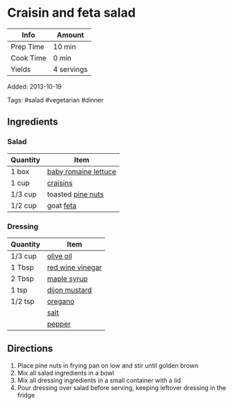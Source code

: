 # Craisin and feta salad

| Info      | Amount     |
| --------- | ---------- |
| Prep Time | 10 min     |
| Cook Time | 0 min      |
| Yields    | 4 servings |

Added: 2013-10-19

Tags: #salad #vegetarian #dinner

## Ingredients

### Salad

| Quantity | Item                                                                |
| -------- | ------------------------------------------------------------------- |
| 1 box    | [baby romaine lettuce](../_ingredients/baby%20romaine%20lettuce.md) |
| 1 cup    | [craisins](../_ingredients/craisins.md)                             |
| 1/3 cup  | toasted [pine nuts](../_ingredients/pine-nuts.md)                   |
| 1/2 cup  | goat [feta](../_ingredients/feta.md)                                |

### Dressing

| Quantity | Item                                                        |
| -------- | ----------------------------------------------------------- |
| 1/3 cup  | [olive oil](../_ingredients/olive%20oil.md)                 |
| 1 Tbsp   | [red wine vinegar](../_ingredients/red%20wine%20vinegar.md) |
| 2 Tbsp   | [maple syrup](../_ingredients/maple%20syrup.md)             |
| 1 tsp    | [dijon mustard](../_ingredients/dijon%20mustard.md)         |
| 1/2 tsp  | [oregano](../_ingredients/oregano.md)                       |
|          | [salt](../_ingredients/salt.md)                             |
|          | [pepper](../_ingredients/pepper.md)                         |

## Directions

1. Place pine nuts in frying pan on low and stir until golden brown
2. Mix all salad ingredients in a bowl
3. Mix all dressing ingredients in a small container with a lid
4. Pour dressing over salad before serving, keeping leftover dressing in the fridge
